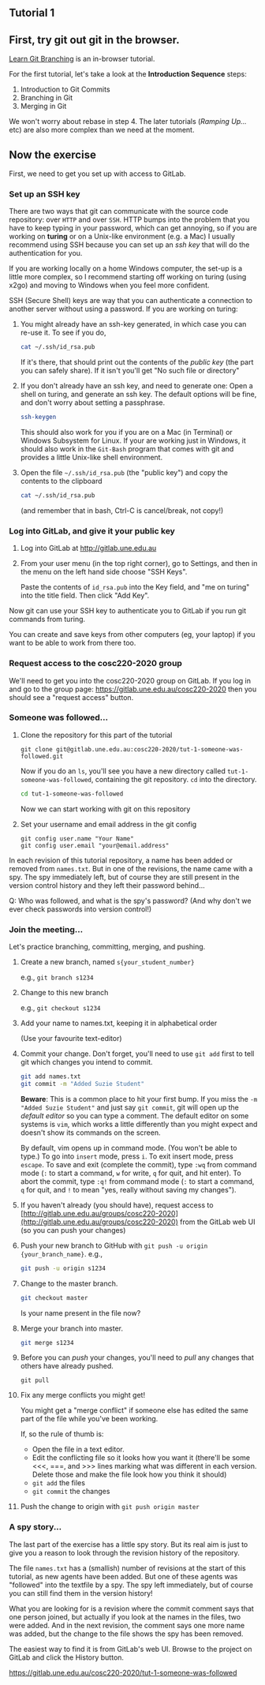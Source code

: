 ## Tutorial 1

## First, try git out git in the browser.

[Learn Git Branching](https://learngitbranching.js.org) is an in-browser tutorial. 

For the first tutorial, let's take a look at the **Introduction Sequence** steps:

1. Introduction to Git Commits
2. Branching in Git
3. Merging in Git

We won't worry about rebase in step 4. The later tutorials (*Ramping Up...* etc) are also more complex than we need at the moment.

## Now the exercise

First, we need to get you set up with access to GitLab. 

### Set up an SSH key 

There are two ways that git can communicate with the source code repository: over `HTTP` and over `SSH`. HTTP bumps into the problem that you have to keep typing in your password, which can get annoying, so if you are working on **turing** or on a Unix-like environment (e.g. a Mac) I usually recommend using SSH because you can set up an *ssh key* that will do the authentication for you.

If you are working locally on a home Windows computer, the set-up is a little more complex, so I recommend starting off working on turing (using x2go) and moving to Windows when you feel more confident.

SSH (Secure Shell) keys are way that you can authenticate a connection to another server without using a password. If you are working on turing:

1. You might already have an ssh-key generated, in which case you can re-use it. To see if you do, 

   ```bash
   cat ~/.ssh/id_rsa.pub
   ```

   If it's there, that should print out the contents of the *public key* (the part you can safely share). If it isn't you'll get "No such file or directory"

1. If you don't already have an ssh key, and need to generate one: Open a shell on turing, and generate an ssh key. The default options will be fine, and don't worry about setting a passphrase.

   ```bash
   ssh-keygen
   ```
   
   This should also work for you if you are on a Mac (in Terminal) or Windows Subsystem for Linux. If your are working just in Windows, it should also work in the `Git-Bash` program that
   comes with git and provides a little Unix-like shell environment.

2. Open the file `~/.ssh/id_rsa.pub` (the "public key") and copy the contents to the clipboard

   ```bash
   cat ~/.ssh/id_rsa.pub
   ```
   
   (and remember that in bash, Ctrl-C is cancel/break, not copy!)

### Log into GitLab, and give it your public key

1. Log into GitLab at http://gitlab.une.edu.au 

2. From your user menu (in the top right corner), go to Settings, and then in the menu on the left hand side choose "SSH Keys".

   Paste the contents of `id_rsa.pub` into the Key field, and "me on turing" into the title field. Then click "Add Key".
   
Now git can use your SSH key to authenticate you to GitLab if you run git commands from turing.

You can create and save keys from other computers (eg, your laptop) if you want to be able to work from there too.

### Request access to the cosc220-2020 group

We'll need to get you into the cosc220-2020 group on GitLab. If you log in and go to the group page: https://gitlab.une.edu.au/cosc220-2020  then you should see a "request access" button.

### Someone was followed...

1. Clone the repository for this part of the tutorial

   ```
   git clone git@gitlab.une.edu.au:cosc220-2020/tut-1-someone-was-followed.git
   ```

   Now if you do an `ls`, you'll see you have a new directory called `tut-1-someone-was-followed`, containing the git repository. `cd` into the directory. 
   
   ```bash
   cd tut-1-someone-was-followed
   ```      
   
   Now we can start working with git on this repository
   
2. Set your username and email address in the git config

   ```
   git config user.name "Your Name"
   git config user.email "your@email.address"
   ```   

In each revision of this tutorial repository, a name has been added or removed from `names.txt`. But in one of the revisions, the name came with a spy. The spy immediately left, but of course they are still present in the version control history and they left their password behind... 

Q: Who was followed, and what is the spy's password? (And why don't we ever check passwords into version control!)
   
### Join the meeting...

Let's practice branching, committing, merging, and pushing.

1. Create a new branch, named `s{your_student_number}`

   e.g., `git branch s1234`

2. Change to this new branch

   e.g., `git checkout s1234`

2. Add your name to names.txt, keeping it in alphabetical order

   (Use your favourite text-editor)

3. Commit your change. Don't forget, you'll need to use `git add` first to tell git which changes you intend to commit.

    ```sh
    git add names.txt
    git commit -m "Added Suzie Student"
    ```  

    **Beware**: This is a common place to hit your first bump. If you miss the `-m "Added Suzie Student"` and just say `git commit`,
    git will open up the *default editor* so you can type a comment. The default editor on some systems is `vim`, which works a little
    differently than you might expect and doesn't show its commands on the screen.

    By default, vim opens up in command mode. (You won't be able to type.) To go into `insert` mode, press `i`. To exit insert mode, press
    `escape`. To save and exit (complete the commit), type `:wq` from command mode (`:` to start a command, `w` for write, `q` for quit, and hit enter). 
    To abort the commit, type `:q!` from command mode (`:` to start a command, `q` for quit, and `!` to mean "yes, really without saving my changes").

7. If you haven't already (you should have), request access to 
   [http://gitlab.une.edu.au/groups/cosc220-2020](http://gitlab.une.edu.au/groups/cosc220-2020) from the GitLab web UI (so you can push your changes)

4. Push your new branch to GitHub with `git push -u origin {your_branch_name}`. e.g.,

   ```sh
   git push -u origin s1234
   ```

4. Change to the master branch. 

   ```sh
   git checkout master
   ```

   Is your name present in the file now?


5. Merge your branch into master.

   ```sh
   git merge s1234
   ```

6. Before you can *push* your changes, you'll need to *pull* any changes that others have already pushed.

    ```
    git pull
    ```

6. Fix any merge conflicts you might get!

   You might get a "merge conflict" if someone else has edited the same part of the file while you've been working.

   If, so the rule of thumb is:

   * Open the file in a text editor.
   * Edit the conflicting file so it looks how you want it (there'll be some <<<, ===, and >>> lines marking what was different in each version. Delete those and make the file look how you think it should)
   * `git add` the files
   * `git commit` the changes

7. Push the change to origin with `git push origin master`

### A spy story...

The last part of the exercise has a little spy story. But its real aim is just to give you a reason to look through the revision history of the repository.

The file `names.txt` has a (smallish) number of revisions at the start of this tutorial, as new agents have been added. But one of these agents was "followed" into the textfile by a spy. The spy left immediately, but of course you can still find them in the version history!

What you are looking for is a revision where the commit comment says that one person joined, but actually if you look at the names in the files, two were added. And in the next revision, the comment says one more name was added, but the change to the file shows the spy has been removed.

The easiest way to find it is from GitLab's web UI. Browse to the project on GitLab and click the History button.

https://gitlab.une.edu.au/cosc220-2020/tut-1-someone-was-followed